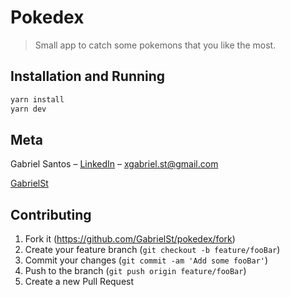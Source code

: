 # Pokedex
> Small app to catch some pokemons that you like the most.


## Installation and Running

```sh
yarn install
yarn dev
```

## Meta

Gabriel Santos – [LinkedIn](https://www.linkedin.com/in/gabriel-santos-aba22452/) – xgabriel.st@gmail.com

[GabrielSt](https://github.com/GabrielSt)

## Contributing

1. Fork it (<https://github.com/GabrielSt/pokedex/fork>)
2. Create your feature branch (`git checkout -b feature/fooBar`)
3. Commit your changes (`git commit -am 'Add some fooBar'`)
4. Push to the branch (`git push origin feature/fooBar`)
5. Create a new Pull Request
